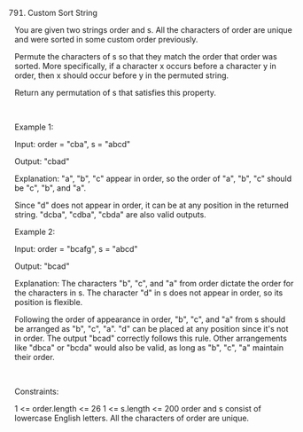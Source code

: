 791. Custom Sort String

You are given two strings order and s. All the characters of order are unique and were sorted in some custom order previously.

Permute the characters of s so that they match the order that order was sorted. More specifically, if a character x occurs before a character y in order, then x should occur before y in the permuted string.

Return any permutation of s that satisfies this property.

 

Example 1:

Input: order = "cba", s = "abcd"

Output: "cbad"

Explanation: "a", "b", "c" appear in order, so the order of "a", "b", "c" should be "c", "b", and "a".

Since "d" does not appear in order, it can be at any position in the returned string. "dcba", "cdba", "cbda" are also valid outputs.

Example 2:

Input: order = "bcafg", s = "abcd"

Output: "bcad"

Explanation: The characters "b", "c", and "a" from order dictate the order for the characters in s. The character "d" in s does not appear in order, so its position is flexible.

Following the order of appearance in order, "b", "c", and "a" from s should be arranged as "b", "c", "a". "d" can be placed at any position since it's not in order. The output "bcad" correctly follows this rule. Other arrangements like "dbca" or "bcda" would also be valid, as long as "b", "c", "a" maintain their order.

 

Constraints:

1 <= order.length <= 26
1 <= s.length <= 200
order and s consist of lowercase English letters.
All the characters of order are unique.